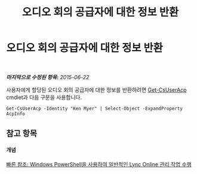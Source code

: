 ﻿---
title: 오디오 회의 공급자에 대한 정보 반환
TOCTitle: 오디오 회의 공급자에 대한 정보 반환
ms:assetid: df9c8fc0-8bb6-4416-a5cc-aa9b1601a688
ms:mtpsurl: https://technet.microsoft.com/ko-kr/library/Dn362848(v=OCS.15)
ms:contentKeyID: 56270304
ms.date: 08/10/2015
mtps_version: v=OCS.15
ms.translationtype: HT
---

# 오디오 회의 공급자에 대한 정보 반환

 

_**마지막으로 수정된 항목:** 2015-06-22_

사용자에게 할당된 오디오 회의 공급자에 대한 정보를 반환하려면 [Get-CsUserAcp](get-csuseracp.md) cmdlet과 다음 구문을 사용합니다.

    Get-CsUserAcp -Identity "Ken Myer" | Select-Object -ExpandProperty AcpInfo

## 참고 항목

#### 개념

[빠른 참조: Windows PowerShell을 사용하여 일반적인 Lync Online 관리 작업 수행](quick-reference-using-windows-powershell-to-do-common-skype-for-business-online-management-tasks.md)

